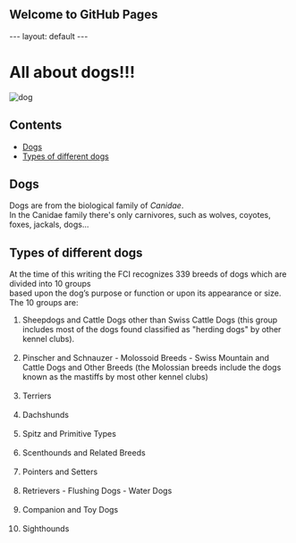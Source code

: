 ## Welcome to GitHub Pages
<!DOCTYPE html>
<html>
<head>
---
layout: default
---
</head>
<body>
<h1 id="title"><strong>All about dogs!!!</strong></h1>

<img class="fox" src="https://upload.wikimedia.org/wikipedia/commons/4/43/New_Guinea_Singing_Dog_on_trail-Cropped.jpg"
alt="dog">
<h2 class="title">Contents</h2>
<ul class="info">
<li><a href="#dogs">Dogs</a></li>
<li><a href="#types">Types of different dogs</a></li>
</ul>
<h2 class="title" id="dogs">Dogs</h2>
<p class="info">  Dogs are from the biological family of <i>Canidae</i>.<br> In the Canidae family there's only carnivores, such as wolves, coyotes, foxes, jackals, dogs...</p>

<h2 class="title" id="types">Types of different dogs</h2>
<p class="info">At the time of this writing the FCI recognizes 339 breeds of dogs which are divided into 10 groups <br>
  based upon the dog’s purpose or function or upon its appearance or size. The 10 groups are:</p>
<ol id="list-types">
<li>Sheepdogs and Cattle Dogs other than Swiss Cattle Dogs (this group includes most of the dogs found classified as "herding dogs" by other kennel clubs).</li><br>
<li>Pinscher and Schnauzer - Molossoid Breeds - Swiss Mountain and Cattle Dogs and Other Breeds (the Molossian breeds include the dogs known as the mastiffs by most other kennel clubs)</li><br>
<li>Terriers</li><br>
<li>Dachshunds</li><br>
<li>Spitz and Primitive Types</li><br>
<li>Scenthounds and Related Breeds</li><br>
<li>Pointers and Setters</li><br>
<li>Retrievers - Flushing Dogs - Water Dogs</li><br>
<li>Companion and Toy Dogs</li><br>
<li>Sighthounds</li><br>
</ol>

</body>
</html>
